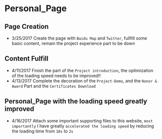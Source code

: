 # Personal_Page

## Page Creation
* 3/25/2017  Create the page with `Baidu Map` and `Twitter`, fullfill some basic content, remain the project experience part to be down

## Content Fulfill
* 4/11/2017  Finish the part of the `Project introduction`, the optimization of the loading speed needs to be improved!!
* 4/13/2017  Complete the decoration of the `Project-Demo`, and the `Honor & Award` Part and the `Certificates Download`

## Personal_Page with the loading speed greatly improved
* 4/16/2017  Attach some important supporting files to this website, `most importantly` I have greatly `accelerated the loading speed` by
reducing the loading time from `10s` to `2s`
